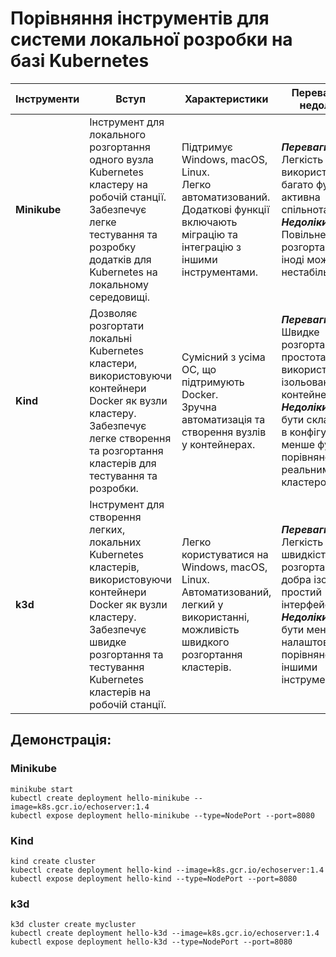 
# Порівняння інструментів для системи локальної розробки на базі Kubernetes

| Інструменти  | Вступ                                                                                                                                                                                                            | Характеристики                                                                                                                                  | Переваги та недоліки                                                                                                                                                                      | Висновки                                                                                                                           |
|--------------|------------------------------------------------------------------------------------------------------------------------------------------------------------------------------------------------------------------|-------------------------------------------------------------------------------------------------------------------------------------------------|-------------------------------------------------------------------------------------------------------------------------------------------------------------------------------------------|------------------------------------------------------------------------------------------------------------------------------------|
| **Minikube** | Інструмент для локального розгортання одного вузла Kubernetes кластеру на робочій станції. </br>  Забезпечує легке тестування та розробку додатків для Kubernetes на локальному середовищі.                      | Підтримує Windows, macOS, Linux. </br>  Легко автоматизований.</br>  Додаткові функції включають міграцію та інтеграцію з іншими інструментами. | **_Переваги_**: Легкість використання, багато функцій, активна спільнота. </br> **_Недоліки_**: Повільне розгортання, іноді може бути нестабільним.                                       | Добре підходить для розробки та тестування на одному вузлі.</br>  Легко встановлюється, але може бути повільним на старих машинах. |
| **Kind**     | Дозволяє розгортати локальні Kubernetes кластери, використовуючи контейнери Docker як вузли кластеру. </br>  Забезпечує легке створення та розгортання кластерів для тестування та розробки.                     | Сумісний з усіма ОС, що підтримують Docker.</br>  Зручна автоматизація та створення вузлів у контейнерах.                                       | **_Переваги_**: Швидке розгортання, простота використання, ізольовані контейнери. </br> **_Недоліки_**: Може бути складніше в конфігурації, менше функцій порівняно з реальним кластером. | Швидке та легке для використання, ідеально підходить для тестування та локальної розробки.                                         |
| **k3d**      | Інструмент для створення легких, локальних Kubernetes кластерів, використовуючи контейнери Docker як вузли кластеру. </br>  Забезпечує швидке розгортання та тестування Kubernetes кластерів на робочій станції. | Легко користуватися на Windows, macOS, Linux.</br>  Автоматизований, легкий у використанні, можливість швидкого розгортання кластерів.          | **_Переваги_**: Легкість та швидкість розгортання, добра ізоляція, простий інтерфейс. </br> **_Недоліки_**: Може бути менше налаштовуваний порівняно з іншими інструментами.              | Простий та швидкий, ідеальний для створення локальних кластерів.</br>  Може бути вигідним для прототипування та тестування.        |

## Демонстрація:

### Minikube
```
minikube start
kubectl create deployment hello-minikube --image=k8s.gcr.io/echoserver:1.4
kubectl expose deployment hello-minikube --type=NodePort --port=8080
```

### Kind
```
kind create cluster
kubectl create deployment hello-kind --image=k8s.gcr.io/echoserver:1.4
kubectl expose deployment hello-kind --type=NodePort --port=8080
```

### k3d
```
k3d cluster create mycluster
kubectl create deployment hello-k3d --image=k8s.gcr.io/echoserver:1.4
kubectl expose deployment hello-k3d --type=NodePort --port=8080
```
